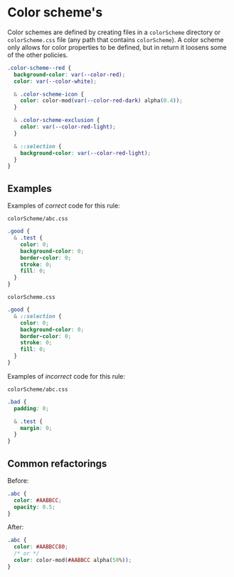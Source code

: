 # Color scheme's

Color schemes are defined by creating files in a `colorScheme` directory or `colorScheme.css` file (any path that contains `colorScheme`). A color scheme only allows for color properties to be defined, but in return it loosens some of the other policies.

```css
.color-scheme--red {
  background-color: var(--color-red);
  color: var(--color-white);

  & .color-scheme-icon {
    color: color-mod(var(--color-red-dark) alpha(0.4));
  }

  & .color-scheme-exclusion {
    color: var(--color-red-light);
  }

  & ::selection {
    background-color: var(--color-red-light);
  }
}
```

## Examples

Examples of *correct* code for this rule:

`colorScheme/abc.css`
```css
.good {
  & .test {
    color: 0;
    background-color: 0;
    border-color: 0;
    stroke: 0;
    fill: 0;
  }
}
```
`colorScheme.css`
```css
.good {
  & ::selection {
    color: 0;
    background-color: 0;
    border-color: 0;
    stroke: 0;
    fill: 0;
  }
}
```

Examples of *incorrect* code for this rule:

`colorScheme/abc.css`
```css
.bad {
  padding: 0;

  & .test {
    margin: 0;
  }
}
```

## Common refactorings

Before:
```css
.abc {
  color: #AABBCC;
  opacity: 0.5;
}
```

After:
```css
.abc {
  color: #AABBCC80;
  /* or */
  color: color-mod(#AABBCC alpha(50%));
}
```

